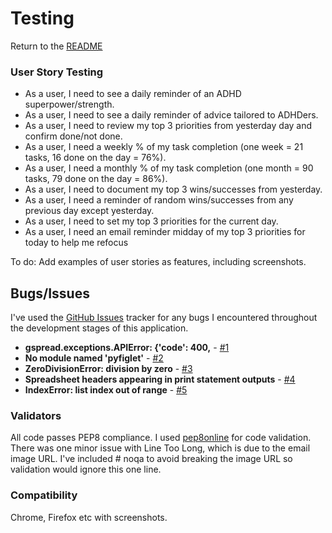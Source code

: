 
# Testing

Return to the [README](README.md)

### User Story Testing

* As a user, I need to see a daily reminder of an ADHD superpower/strength.
* As a user, I need to see a daily reminder of advice tailored to ADHDers.
* As a user, I need to review my top 3 priorities from yesterday day and confirm done/not done.
* As a user, I need a weekly % of my task completion (one week = 21 tasks, 16 done on the day = 76%). 
* As a user, I need a monthly % of my task completion (one month = 90 tasks, 79 done on the day = 86%).
* As a user, I need to document my top 3 wins/successes from yesterday.
* As a user, I need a reminder of random wins/successes from any previous day except yesterday.
* As a user, I need to set my top 3 priorities for the current day.
* As a user, I need an email reminder midday of my top 3 priorities for today to help me refocus

To do: Add examples of user stories as features, including screenshots.

## Bugs/Issues

I've used the [GitHub Issues](https://github.com/declanosullivan/ADHD-Superheros/issues) tracker for any bugs I encountered throughout the development stages of this application.

* **gspread.exceptions.APIError: {'code': 400,** - [#1](https://github.com/declanosullivan/ADHD-Superheros/issues/1)
* **No module named 'pyfiglet'** - [#2](https://github.com/declanosullivan/ADHD-Superheros/issues/2)
* **ZeroDivisionError: division by zero** - [#3](https://github.com/declanosullivan/ADHD-Superheros/issues/3)
* **Spreadsheet headers appearing in print statement outputs** - [#4](https://github.com/declanosullivan/ADHD-Superheros/issues/4)
* **IndexError: list index out of range** - [#5](https://github.com/declanosullivan/ADHD-Superheros/issues/5)

### Validators

All code passes PEP8 compliance. I used [pep8online](http://pep8online.com/) for code validation.
There was one minor issue with Line Too Long, which is due to the email image URL. I've included # noqa to avoid breaking the image URL so validation would ignore this one line.


### Compatibility

Chrome, Firefox etc with screenshots. 